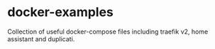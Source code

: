 # docker-examples
Collection of useful docker-compose files including traefik v2, home assistant and duplicati.
